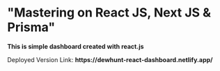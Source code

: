 <h1>"Mastering on React JS, Next JS & Prisma"</h1>

<p><b>This is simple dashboard created with react.js</b></p>
<p>Deployed Version Link: <b>https://dewhunt-react-dashboard.netlify.app/</b></p>

